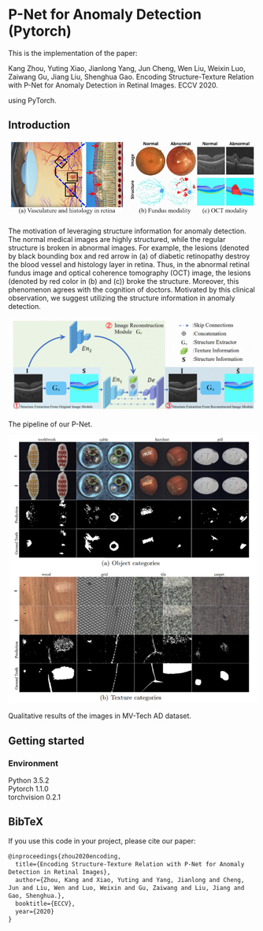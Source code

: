 # P-Net for Anomaly Detection (Pytorch)

This is the implementation of the paper:

Kang Zhou, Yuting Xiao, Jianlong Yang, Jun Cheng, Wen Liu, Weixin Luo, Zaiwang Gu, Jiang Liu, Shenghua Gao. Encoding Structure-Texture Relation with P-Net for Anomaly Detection in Retinal Images. ECCV 2020.

using PyTorch.


## Introduction

![avatar](figures/intro.png)

The motivation of leveraging structure information for anomaly detection. The normal medical images are highly structured, while the regular structure is broken in abnormal images. For example, the lesions (denoted by black bounding box and red arrow in (a) of diabetic retinopathy destroy the blood vessel and histology layer in retina. Thus, in the abnormal retinal fundus image and optical coherence tomography (OCT) image, the lesions (denoted by red color in (b) and (c)) broke the structure. Moreover, this phenomenon agrees with the cognition of doctors. Motivated by this clinical observation, we suggest utilizing the structure information in anomaly detection. 

![avatar](figures/method.png) 

The pipeline of our P-Net.

![avatar](figures/mvtech.png)      
                           
Qualitative results of the images in MV-Tech AD dataset.


## Getting started

### Environment
Python 3.5.2  
Pytorch 1.1.0  
torchvision 0.2.1

<!--### Getting the datasets-->

<!--The PF-Pascal dataset (used for training and evaluation) can be downloaded and unzipped by browsing to the `datasets/pf-pascal/` folder and running `download.sh`.-->

<!--The PF-Willow and TSS dataset (used for evaluation) can be downloaded by browsing to the `datasets/` folder and run `download_datasets.py`. The datasets will be under `datasets/proposal-flow-willow` and `datasets/tss`-->



<!--### Getting the trained models-->

<!--The trained models trained on PF-Pascal (`best_dccnet.pth.tar`) can be dowloaded by browsing to the `trained_models/` folder and running `download.sh` (comming soon).-->


<!--## Training-->

<!--To train a model, run `train_dccnet.sh` under `scripts` folder to reproduce our results.-->


<!--## Evaluation-->

<!--Evaluation for PF-Pascal and PF-Willow is implemented in the `eval_pf_pascal.py` and `eval_pf_willow.py` file respectively. You can run the evaluation in the following way: -->

<!--```bash-->
<!--python eval_pf_pascal.py --checkpoint trained_models/[checkpoint name]-->
<!--```-->

<!--Evaluation for TSS is implemented in the `eval_tss.py` file. You can run the evaluation in the following way: -->

<!--```bash-->
<!--python eval_tss.py --checkpoint trained_models/[checkpoint name]-->
<!--```-->

<!--This will generate a series of flow files in the `datasets/dccnet_results` folder that then need to be fed to the TSS evaluation Matlab code. -->
<!--In order to run the Matlab evaluation, you need to clone the [TSS repo](https://github.com/t-taniai/TSS_CVPR2016_EvaluationKit) and follow the corresponding instructions.-->

<!--## Acknwoledgement-->

<!--We borrow tons of code from [NC-Net](https://github.com/ignacio-rocco/ncnet) and [WeakAlign](https://github.com/ignacio-rocco/weakalign).-->

## BibTeX 


If you use this code in your project, please cite our paper:
````
@inproceedings{zhou2020encoding,
  title={Encoding Structure-Texture Relation with P-Net for Anomaly Detection in Retinal Images},
  author={Zhou, Kang and Xiao, Yuting and Yang, Jianlong and Cheng, Jun and Liu, Wen and Luo, Weixin and Gu, Zaiwang and Liu, Jiang and Gao, Shenghua.},
  booktitle={ECCV},
  year={2020}
}
````



